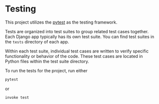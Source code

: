 # Testing

This project utilizes the [pytest](https://pytest.org/) as the testing framework.

Tests are organized into test suites to group related test cases together. Each Django app typically has its own test suite. You can find test suites in the `tests` directory of each app.

Within each test suite, individual test cases are written to verify specific functionality or behavior of the code. These test cases are located in Python files within the test suite directory.

To run the tests for the project, run either

```bash
pytest
```

or

```bash
invoke test
```
